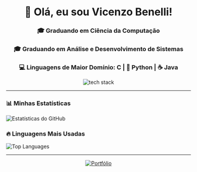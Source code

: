 <h1 align="center">👋 Olá, eu sou Vicenzo Benelli!</h1>

<h3 align="center">🎓 Graduando em Ciência da Computação</h3>
<h3 align="center">🎓 Graduando em Análise e Desenvolvimento de Sistemas</h3>
<h3 align="center">💻 Linguagens de Maior Domínio: C | 🐍 Python | ☕ Java</h3>

<p align="center">
  <img src="https://skillicons.dev/icons?i=c,python,java" alt="tech stack" />
</p>

---

### 📊 Minhas Estatísticas
![Estatísticas do GitHub](https://github-readme-stats.vercel.app/api?username=VicenzoBenelli&show_icons=true&theme=radical)

### 🔥 Linguagens Mais Usadas
![Top Languages](https://github-readme-stats.vercel.app/api/top-langs/?username=VicenzoBenelli&layout=compact&theme=dark)


---

<p align="center">
  <a href="https://github.com/VicenzoBenelli?tab=repositories">
    <img src="https://img.shields.io/badge/Portfólio-Repositórios-blue?style=for-the-badge" alt="Portfólio">
  </a>
</p>
